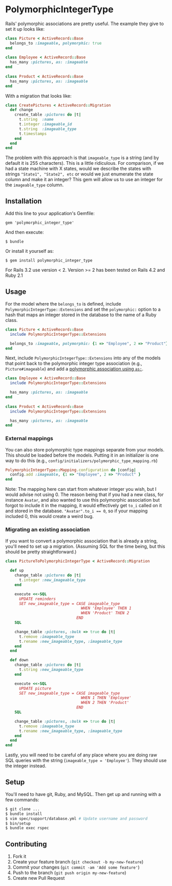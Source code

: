 # PolymorphicIntegerType

Rails' polymorphic associations are pretty useful. The example they give to set it up looks like:

```ruby
class Picture < ActiveRecord::Base
  belongs_to :imageable, polymorphic: true
end
 
class Employee < ActiveRecord::Base
  has_many :pictures, as: :imageable
end
 
class Product < ActiveRecord::Base
  has_many :pictures, as: :imageable
end
```

With a migration that looks like:

```ruby
class CreatePictures < ActiveRecord::Migration
  def change
    create_table :pictures do |t|
      t.string  :name
      t.integer :imageable_id
      t.string  :imageable_type
      t.timestamps
    end
  end
end
```

The problem with this approach is that `imageable_type` is a string (and by default it is 255 characters). This is a little ridiculous. For comparison, if we had a state machine with X states, would we describe the states with strings `"State1", "State2", etc` or would we just enumerate the state column and make it an integer? This gem will allow us to use an integer for the `imageable_type` column. 

## Installation

Add this line to your application's Gemfile:

    gem 'polymorphic_integer_type'

And then execute:

    $ bundle

Or install it yourself as:

    $ gem install polymorphic_integer_type

For Rails 3.2 use version < 2. Version >= 2 has been tested on Rails 4.2 and Ruby 2.1

## Usage

For the model where the `belongs_to` is defined, include `PolymorphicIntegerType::Extensions` and set the `polymorphic:` option to a hash that maps an integer stored in the database to the name of a Ruby class.

```ruby
class Picture < ActiveRecord::Base
  include PolymorphicIntegerType::Extensions

  belongs_to :imageable, polymorphic: {1 => "Employee", 2 => "Product"}
end
```
 
 Next, include `PolymorphicIntegerType::Extensions` into any of the models that point back to the polymorphic integer type association (e.g., `Picture#imageable`) and add a [polymorphic association using `as:`](http://guides.rubyonrails.org/association_basics.html#polymorphic-associations).

```ruby
class Employee < ActiveRecord::Base
  include PolymorphicIntegerType::Extensions

  has_many :pictures, as: :imageable
end
 
class Product < ActiveRecord::Base
  include PolymorphicIntegerType::Extensions

  has_many :pictures, as: :imageable
end
```

### External mappings

You can also store polymorphic type mappings separate from your models. This should be loaded before the models. Putting it in an initializer is one way to do this (e.g., `config/initializers/polymorphic_type_mapping.rb`)

```ruby
PolymorphicIntegerType::Mapping.configuration do |config|
  config.add :imageable, {1 => "Employee", 2 => "Product" }
end 
```

Note: The mapping here can start from whatever integer you wish, but I would advise not using 0. The reason being that if you had a new class, for instance `Avatar`, and also wanted to use this polymorphic association but forgot to include it in the mapping, it would effectively get `to_i` called on it and stored in the database. `"Avatar".to_i == 0`, so if your mapping included 0, this would create a weird bug. 

### Migrating an existing association

If you want to convert a polymorphic association that is already a string, you'll need to set up a migration. (Assuming SQL for the time being, but this should be pretty straightforward.)

```ruby
class PictureToPolymorphicIntegerType < ActiveRecord::Migration
  
  def up
    change_table :pictures do |t|
      t.integer :new_imageable_type
    end

    execute <<-SQL
      UPDATE reminders
      SET new_imageable_type = CASE imageable_type
                                 WHEN 'Employee' THEN 1
                                 WHEN 'Product' THEN 2
                               END
    SQL

    change_table :pictures, :bulk => true do |t|
      t.remove :imageable_type
      t.rename :new_imageable_type, :imageable_type
    end
  end

  def down
    change_table :pictures do |t|
      t.string :new_imageable_type
    end

    execute <<-SQL
      UPDATE picture
      SET new_imageable_type = CASE imageable_type
                                 WHEN 1 THEN 'Employee'
                                 WHEN 2 THEN 'Product'
                               END
    SQL

    change_table :pictures, :bulk => true do |t|
      t.remove :imageable_type
      t.rename :new_imageable_type, :imageable_type
    end
  end
end
```

Lastly, you will need to be careful of any place where you are doing raw SQL queries with the string (`imageable_type = 'Employee'`). They should use the integer instead.

## Setup

You'll need to have git, Ruby, and MySQL. Then get up and running with a few commands:

```bash
$ git clone ...
$ bundle install
$ vim spec/support/database.yml # Update username and password
$ bin/setup
$ bundle exec rspec
```

## Contributing

1. Fork it
2. Create your feature branch (`git checkout -b my-new-feature`)
3. Commit your changes (`git commit -am 'Add some feature'`)
4. Push to the branch (`git push origin my-new-feature`)
5. Create new Pull Request
